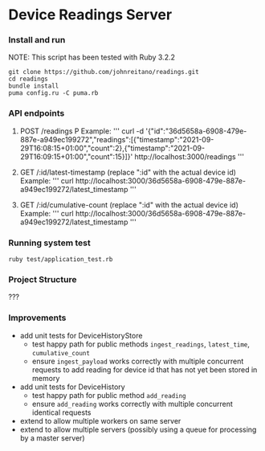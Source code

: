 # Device Readings Server

### Install and run

NOTE: This script has been tested with Ruby 3.2.2

```
git clone https://github.com/johnreitano/readings.git
cd readings
bundle install
puma config.ru -C puma.rb
```

### API endpoints

1. POST /readings
   P
   Example:
   '''
   curl -d '{"id":"36d5658a-6908-479e-887e-a949ec199272","readings":[{"timestamp":"2021-09-29T16:08:15+01:00","count":2},{"timestamp":"2021-09-29T16:09:15+01:00","count":15}]}' http://localhost:3000/readings
   '''

2. GET /:id/latest-timestamp (replace ":id" with the actual device id)
   Example:
   '''
   curl http://localhost:3000/36d5658a-6908-479e-887e-a949ec199272/latest_timestamp
   '''

3. GET /:id/cumulative-count (replace ":id" with the actual device id)
   Example:
   '''
   curl http://localhost:3000/36d5658a-6908-479e-887e-a949ec199272/latest_timestamp
   '''

### Running system test

```
ruby test/application_test.rb
```

### Project Structure

???

### Improvements

- add unit tests for DeviceHistoryStore
  - test happy path for public methods `ingest_readings`, `latest_time`, `cumulative_count`
  - ensure `ingest_payload` works correctly with multiple concurrent requests to add reading for device id that has not yet been stored in memory
- add unit tests for DeviceHistory
  - test happy path for public method `add_reading`
  - ensure `add_reading` works correctly with multiple concurrent identical requests
- extend to allow multiple workers on same server
- extend to allow multiple servers (possibly using a queue for processing by a master server)

